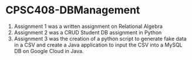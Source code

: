 # CPSC408-DBManagement

1. Assignment 1 was a written assignment on Relational Algebra
2. Assignment 2 was a CRUD Student DB assignment in Python
3. Assignment 3 was the creation of a python script to generate fake data in a CSV and create a Java application to input the CSV into a MySQL DB on Google Cloud in Java. 
